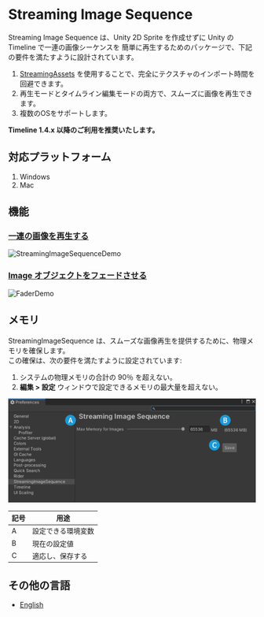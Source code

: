 # Streaming Image Sequence

Streaming Image Sequence は、Unity 2D Sprite を作成せずに Unity の Timeline で一連の画像シーケンスを
簡単に再生するためのパッケージで、下記の要件を満たすように設計されています。

1. [StreamingAssets](https://docs.unity3d.com/ja/current/Manual/StreamingAssets.html) 
   を使用することで、完全にテクスチャのインポート時間を回避できます。
1. 再生モードとタイムライン編集モードの両方で、スムーズに画像を再生できます。   
1. 複数のOSをサポートします。

**Timeline 1.4.x 以降のご利用を推奨いたします。**

## 対応プラットフォーム

1. Windows
2. Mac


## 機能

### [一連の画像を再生する](StreamingImageSequencePlayableAsset.md)
![StreamingImageSequenceDemo](../images/StreamingImageSequenceDemo.gif)


### [Image オブジェクトをフェードさせる](FaderPlayableAsset.md)
![FaderDemo](../images/FaderDemo.gif)

## メモリ

StreamingImageSequence は、スムーズな画像再生を提供するために、物理メモリを確保します。  
この確保は、次の要件を満たすように設定されています:
1. システムの物理メモリの合計の 90％ を超えない。
1. **編集 > 設定** ウィンドウで設定できるメモリの最大量を超えない。

![Preferences](../images/Preferences.png)

| 記号    | 用途                                                                    | 
| ------- | ---------------------------------------------------------------------- | 
| A       | 設定できる環境変数                                                       |   
| B       | 現在の設定値                                                            |   
| C       | 適応し、保存する                                                        |  

## その他の言語
- [English](../index.md)





